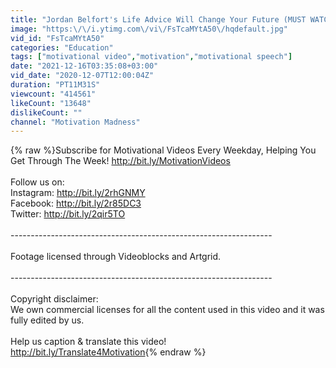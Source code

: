 ```yaml
---
title: "Jordan Belfort's Life Advice Will Change Your Future (MUST WATCH)"
image: "https:\/\/i.ytimg.com\/vi\/FsTcaMYtA50\/hqdefault.jpg"
vid_id: "FsTcaMYtA50"
categories: "Education"
tags: ["motivational video","motivation","motivational speech"]
date: "2021-12-16T03:35:08+03:00"
vid_date: "2020-12-07T12:00:04Z"
duration: "PT11M31S"
viewcount: "414561"
likeCount: "13648"
dislikeCount: ""
channel: "Motivation Madness"
---
```

{% raw %}Subscribe for Motivational Videos Every Weekday, Helping You Get Through The Week! <a rel="nofollow" target="blank" href="http://bit.ly/MotivationVideos">http://bit.ly/MotivationVideos</a><br /><br />Follow us on:<br />Instagram: <a rel="nofollow" target="blank" href="http://bit.ly/2rhGNMY">http://bit.ly/2rhGNMY</a><br />Facebook: <a rel="nofollow" target="blank" href="http://bit.ly/2r85DC3">http://bit.ly/2r85DC3</a><br />Twitter: <a rel="nofollow" target="blank" href="http://bit.ly/2qir5TO">http://bit.ly/2qir5TO</a><br /><br />----------------------------------------­­-------------------------<br /><br />Footage licensed through Videoblocks and Artgrid.<br /><br />----------------------------------------­­-------------------------<br /><br />Copyright disclaimer:<br />We own commercial licenses for all the content used in this video and it was fully edited by us.<br /><br />Help us caption &amp; translate this video!<br /><a rel="nofollow" target="blank" href="http://bit.ly/Translate4Motivation">http://bit.ly/Translate4Motivation</a>{% endraw %}
